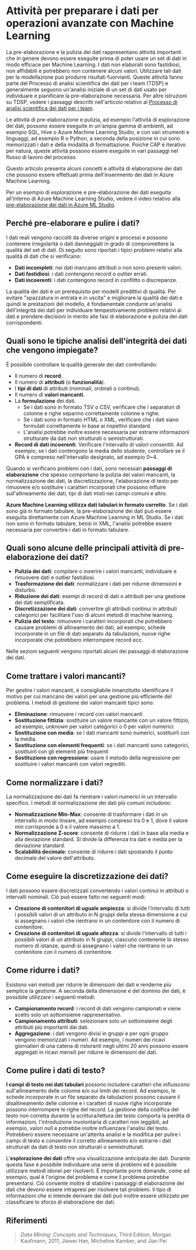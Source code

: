 <properties
	pageTitle="Attività per preparare i dati per operazioni avanzate con Machine Learning | Microsoft Azure"
	description="Pre-elaborare ed eliminare i dati per prepararli per Machine Learning."
	services="machine-learning"
	documentationCenter=""
	authors="bradsev"
	manager="paulettm"
	editor="cgronlun" />

<tags
	ms.service="machine-learning"
	ms.workload="data-services"
	ms.tgt_pltfrm="na"
	ms.devlang="na"
	ms.topic="article"
	ms.date="06/14/2016" 
	ms.author="bradsev" />


# Attività per preparare i dati per operazioni avanzate con Machine Learning

La pre-elaborazione e la pulizia dei dati rappresentano attività importanti che in genere devono essere eseguite prima di poter usare un set di dati in modo efficace per Machine Learning. I dati non elaborati sono fastidiosi, non affidabili e potrebbero non contenere alcuni valori. Utilizzare tali dati per la modellazione può produrre risultati fuorvianti. Queste attività fanno parte del Processo di analisi scientifica dei dati per i team (TDSP) e generalmente seguono un'analisi iniziale di un set di dati usato per individuare e pianificare la pre-elaborazione necessaria. Per altre istruzioni su TDSP, vedere i passaggi descritti nell'articolo relativo al [Processo di analisi scientifica dei dati per i team](https://azure.microsoft.com/documentation/learning-paths/cortana-analytics-process/).

Le attività di pre-elaborazione e pulizia, ad esempio l'attività di esplorazione dei dati, possono essere eseguite in un'ampia gamma di ambienti, ad esempio SQL, Hive o Azure Machine Learning Studio, e con vari strumenti e linguaggi, ad esempio R o Python, a seconda della posizione in cui sono memorizzati i dati e della modalità di formattazione. Poiché CAP è iterativo per natura, queste attività possono essere eseguite in vari passaggi nel flusso di lavoro del processo.

Questo articolo presenta alcuni concetti e attività di elaborazione dei dati che possono essere effettuati prima dell'inserimento dei dati in Azure Machine Learning.

Per un esempio di esplorazione e pre-elaborazione dei dati eseguita all'interno di Azure Machine Learning Studio, vedere il video relativo alla [pre-elaborazione dei dati in Azure ML Studio](https://azure.microsoft.com/documentation/videos/preprocessing-data-in-azure-ml-studio/).


## Perché pre-elaborare e pulire i dati?

I dati reali vengono raccolti da diverse origini e processi e possono contenere irregolarità o dati danneggiati in grado di compromettere la qualità del set di dati. Di seguito sono riportati i tipici problemi relativi alla qualità di dati che si verificano:

* **Dati incompleti**: nei dati mancano attributi o non sono presenti valori.
* **Dati fastidiosi**: i dati contengono record o outlier errati.
* **Dati incoerenti**: i dati contengono record in conflitto o discrepanze.

La qualità dei dati è un prerequisito per modelli predittivi di qualità. Per evitare "spazzatura in entrata e in uscita" e migliorare la qualità dei dati e quindi le prestazioni del modello, è fondamentale condurre un'analisi dell'integrità dei dati per individuare tempestivamente problemi relativi ai dati e prendere decisioni in merito alle fasi di elaborazione e pulizia dei dati corrispondenti.

## Quali sono le tipiche analisi dell'integrità dei dati che vengono impiegate?

È possibile controllare la qualità generale dei dati controllando:

* Il numero di **record**.
* Il numero di **attributi** (o **funzionalità**).
* I **tipi di dati** di attributi (nominali, ordinali o continui).
* Il numero di **valori mancanti**.
* La **formulazione** dei dati.
	* Se i dati sono in formato TSV o CSV, verificare che i separatori di colonne e righe separino correttamente colonne e righe.
	* Se i dati sono in formato HTML o XML, verificare che i dati siano formulati correttamente in base ai rispettivi standard.
	* L'analisi potrebbe inoltre essere necessaria per estrarre informazioni strutturate da dati non strutturati o semistrutturati.
* **Record di dati incoerenti**. Verificare l'intervallo di valori consentiti. Ad esempio, se i dati contengono la media dello studente, controllare se il GPA è compreso nell'intervallo designato, ad esempio 0~4.

Quando si verificano problemi con i dati, sono necessari **passaggi di elaborazione** che spesso comportano la pulizia dei valori mancanti, la normalizzazione dei dati, la discretizzazione, l'elaborazione di testo per rimuovere e/o sostituire i caratteri incorporati che possono influire sull'allineamento dei dati, tipi di dati misti nei campi comuni e altro.

**Azure Machine Learning utilizza dati tabulari in formato corretto**. Se i dati sono già in formato tabulare, la pre-elaborazione dei dati può essere eseguita direttamente con Azure Machine Learning in ML Studio. Se i dati non sono in formato tabulare, bensì in XML, l'analisi potrebbe essere necessaria per convertire i dati in formato tabulare.

## Quali sono alcune delle principali attività di pre-elaborazione dei dati?

* **Pulizia dei dati**: compilare o inserire i valori mancanti, individuare e rimuovere dati e outlier fastidiosi.
* **Trasformazione dei dati**: normalizzare i dati per ridurne dimensioni e disturbo.
* **Riduzione dei dati**: esempi di record di dati o attributi per una gestione dei dati semplificata.
* **Discretizzazione dei dati**: convertire gli attributi continui in attributi categorici per facilitare l'uso di alcuni metodi di machine learning.
* **Pulizia del testo**: rimuovere i caratteri incorporati che potrebbero causare problemi di allineamento dei dati, ad esempio, schede incorporate in un file di dati separato da tabulazioni, nuove righe incorporate che potrebbero interrompere record ecc.

Nelle sezioni seguenti vengono riportati alcuni dei passaggi di elaborazione dei dati.

## Come trattare i valori mancanti?

Per gestire i valori mancanti, è consigliabile innanzitutto identificare il motivo per cui mancano dei valori per una gestione più efficiente del problema. I metodi di gestione dei valori mancanti tipici sono:

* **Eliminazione**: rimuovere i record con valori mancanti
* **Sostituzione fittizia**: sostituire un valore mancante con un valore fittizio, ad esempio, _unknown_ per valori categorici o 0 per valori numerici.
* **Sostituzione con media**: se i dati mancanti sono numerici, sostituirli con la media.
* **Sostituzione con elementi frequenti**: se i dati mancanti sono categorici, sostituirli con gli elementi più frequenti
* **Sostituzione con regressione**: usare il metodo della regressione per sostituire i valori mancanti con valori regrediti.  

## Come normalizzare i dati?

La normalizzazione dei dati fa rientrare i valori numerici in un intervallo specifico. I metodi di normalizzazione dei dati più comuni includono:

* **Normalizzazione Min-Max**: consente di trasformare i dati in un intervallo in modo lineare, ad esempio compreso tra 0 e 1, dove il valore min corrisponde a 0 e il valore massimo a 1.
* **Normalizzazione Z-score**: consente di ridurre i dati in base alla media e alla deviazione standard. Si divide la differenza tra dati e media per la deviazione standard.
* **Scalabilità decimale**: consente di ridurre i dati spostando il punto decimale del valore dell'attributo.  

## Come eseguire la discretizzazione dei dati?

I dati possono essere discretizzati convertendo i valori continui in attributi o intervalli nominali. Ciò può essere fatto nei seguenti modi:

* **Creazione di contenitori di uguale ampiezza**: si divide l'intervallo di tutti i possibili valori di un attributo in N gruppi della stessa dimensione a cui si assegnano i valori che rientrano in un contenitore con il numero di contenitore.
* **Creazione di contenitori di uguale altezza**: si divide l'intervallo di tutti i possibili valori di un attributo in N gruppi, ciascuno contenente lo stesso numero di istanze, quindi si assegnano i valori che rientrano in un contenitore con il numero di contenitore.  

## Come ridurre i dati?

Esistono vari metodi per ridurre le dimensioni dei dati e renderne più semplice la gestione. A seconda della dimensione e del dominio dei dati, è possibile utilizzare i seguenti metodi:

* **Campionamento record**: i record di dati vengono campionati e viene scelto solo un sottoinsieme rappresentativo.
* **Campionamento attributi**: selezionare solo un sottoinsieme degli attributi più importanti dai dati.  
* **Aggregazione**: i dati vengono divisi in gruppi e per ogni gruppo vengono memorizzati i numeri. Ad esempio, i numeri dei ricavi giornalieri di una catena di ristoranti negli ultimi 20 anni possono essere aggregati in ricavi mensili per ridurre le dimensioni dei dati.  

## Come pulire i dati di testo?

**I campi di testo nei dati tabulari** possono includere caratteri che influiscono sull'allineamento delle colonne e/o sui limiti dei record. Ad esempio, le schede incorporate in un file separato da tabulazioni possono causare il disallineamento delle colonne e i caratteri di nuove righe incorporate possono interrompere le righe del record. La gestione della codifica del testo non corretta durante la scrittura/lettura del testo comporta la perdita di informazioni, l'introduzione involontaria di caratteri non leggibili, ad esempio, valori null e potrebbe inoltre influenzare l'analisi del testo. Potrebbero essere necessarie un'attenta analisi e la modifica per pulire i campi di testo e consentire il corretto allineamento e/o estrarre i dati strutturati da dati di testo non strutturati o semistrutturati.

L'**esplorazione dei dati** offre una visualizzazione anticipata dei dati. Durante questa fase è possibile individuare una serie di problemi ed è possibile utilizzare metodi idonei per risolverli. È importante porre domande, come ad esempio, qual è l'origine del problema e come il problema potrebbe presentarsi. Ciò consente inoltre di stabilire i passaggi di elaborazione dei dati che devono essere intrapresi per risolvere tali problemi. Il tipo di informazioni che si intende derivare dai dati può inoltre essere utilizzato per classificare lo sforzo di elaborazione dei dati.

## Riferimenti

>*Data Mining: Concepts and Techniques*, Third Edition, Morgan Kaufmann, 2011, Jiawei Han, Micheline Kamber, and Jian Pei

<!---HONumber=AcomDC_0622_2016-->